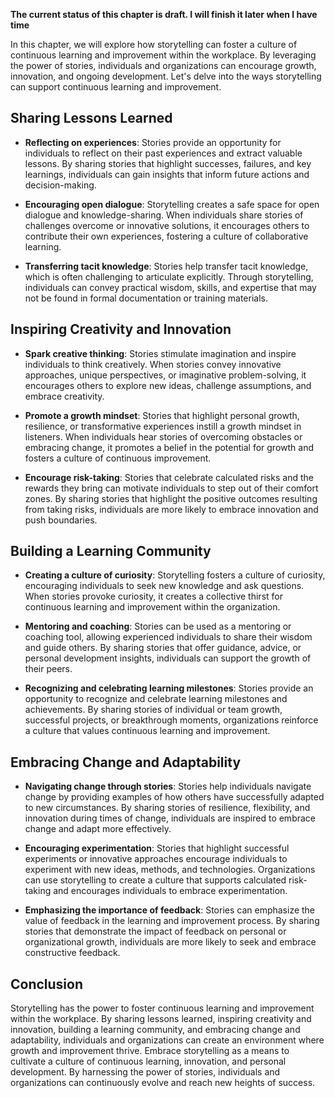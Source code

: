 **The current status of this chapter is draft. I will finish it later when I have time**

In this chapter, we will explore how storytelling can foster a culture of continuous learning and improvement within the workplace. By leveraging the power of stories, individuals and organizations can encourage growth, innovation, and ongoing development. Let's delve into the ways storytelling can support continuous learning and improvement.

Sharing Lessons Learned
-----------------------

* **Reflecting on experiences**: Stories provide an opportunity for individuals to reflect on their past experiences and extract valuable lessons. By sharing stories that highlight successes, failures, and key learnings, individuals can gain insights that inform future actions and decision-making.

* **Encouraging open dialogue**: Storytelling creates a safe space for open dialogue and knowledge-sharing. When individuals share stories of challenges overcome or innovative solutions, it encourages others to contribute their own experiences, fostering a culture of collaborative learning.

* **Transferring tacit knowledge**: Stories help transfer tacit knowledge, which is often challenging to articulate explicitly. Through storytelling, individuals can convey practical wisdom, skills, and expertise that may not be found in formal documentation or training materials.

Inspiring Creativity and Innovation
-----------------------------------

* **Spark creative thinking**: Stories stimulate imagination and inspire individuals to think creatively. When stories convey innovative approaches, unique perspectives, or imaginative problem-solving, it encourages others to explore new ideas, challenge assumptions, and embrace creativity.

* **Promote a growth mindset**: Stories that highlight personal growth, resilience, or transformative experiences instill a growth mindset in listeners. When individuals hear stories of overcoming obstacles or embracing change, it promotes a belief in the potential for growth and fosters a culture of continuous improvement.

* **Encourage risk-taking**: Stories that celebrate calculated risks and the rewards they bring can motivate individuals to step out of their comfort zones. By sharing stories that highlight the positive outcomes resulting from taking risks, individuals are more likely to embrace innovation and push boundaries.

Building a Learning Community
-----------------------------

* **Creating a culture of curiosity**: Storytelling fosters a culture of curiosity, encouraging individuals to seek new knowledge and ask questions. When stories provoke curiosity, it creates a collective thirst for continuous learning and improvement within the organization.

* **Mentoring and coaching**: Stories can be used as a mentoring or coaching tool, allowing experienced individuals to share their wisdom and guide others. By sharing stories that offer guidance, advice, or personal development insights, individuals can support the growth of their peers.

* **Recognizing and celebrating learning milestones**: Stories provide an opportunity to recognize and celebrate learning milestones and achievements. By sharing stories of individual or team growth, successful projects, or breakthrough moments, organizations reinforce a culture that values continuous learning and improvement.

Embracing Change and Adaptability
---------------------------------

* **Navigating change through stories**: Stories help individuals navigate change by providing examples of how others have successfully adapted to new circumstances. By sharing stories of resilience, flexibility, and innovation during times of change, individuals are inspired to embrace change and adapt more effectively.

* **Encouraging experimentation**: Stories that highlight successful experiments or innovative approaches encourage individuals to experiment with new ideas, methods, and technologies. Organizations can use storytelling to create a culture that supports calculated risk-taking and encourages individuals to embrace experimentation.

* **Emphasizing the importance of feedback**: Stories can emphasize the value of feedback in the learning and improvement process. By sharing stories that demonstrate the impact of feedback on personal or organizational growth, individuals are more likely to seek and embrace constructive feedback.

Conclusion
----------

Storytelling has the power to foster continuous learning and improvement within the workplace. By sharing lessons learned, inspiring creativity and innovation, building a learning community, and embracing change and adaptability, individuals and organizations can create an environment where growth and improvement thrive. Embrace storytelling as a means to cultivate a culture of continuous learning, innovation, and personal development. By harnessing the power of stories, individuals and organizations can continuously evolve and reach new heights of success.
